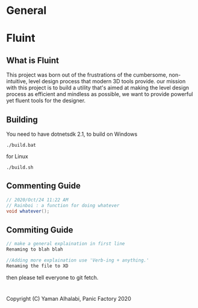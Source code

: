 # General
# Fluint

## What is Fluint

This project was born out of the frustrations of the cumbersome, non-intuitive, level design process that modern 3D tools provide. our mission with this project is to build a utility that's aimed at making the level design process as efficient and mindless as possible, we want to provide powerful yet fluent tools for the designer.

## Building
You need to have dotnetsdk 2.1, to build on Windows
```
./build.bat
```
for Linux
```
./build.sh
```
## Commenting Guide
```cs
// 2020/Oct/24 11:22 AM
// Rainboi : a function for doing whatever
void whatever();
```
## Commiting Guide
```cs
// make a general explaination in first line
Renaming to blah blah

//Adding more explaination use 'Verb-ing + anything.'
Renaming the file to XD
```
then please tell everyone to git fetch.
#
Copyright (C) Yaman Alhalabi, Panic Factory 2020